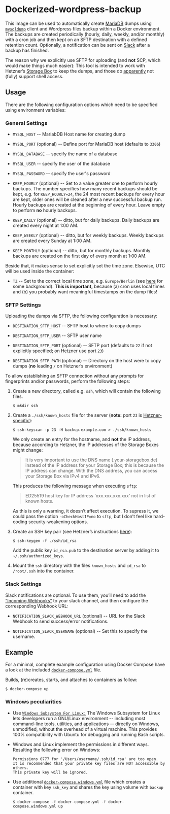 Dockerized-wordpress-backup
===========================
 
This image can be used to automatically create [MariaDB](https://mariadb.org/) dumps using [`mysqldump`](https://mariadb.com/kb/en/library/mysqldump/) client and Wordpress files backup within a Docker environment. The backups are created periodically (hourly, daily, weekly, and/or monthly) with a cron job and then kept on an SFTP destination with a defined retention count. Optionally, a notification can be sent on [Slack](https://slack.com/) after a backup has finished.

The reason why we explicitly use SFTP for uploading (and **not** SCP, which would make things much easier): This tool is intended to work with Hetzner’s [Storage Box](https://www.hetzner.de/storage/storage-box) to keep the dumps, and those do [apparently](https://wiki.hetzner.de/index.php/Storage_Boxes/en) not (fully) support shell access.

Usage
-----

There are the following configuration options which need to be specified using environment variables:

### General Settings

* `MYSQL_HOST` -- MariabDB Host name for creating dump

* `MYSQL_PORT` (optional) -- Define port for MariaDB host (defaults to `3306`)

* `MYSQL_DATABASE` -- specify the name of a database

* `MYSQL_USER` -- specify the user of the database

* `MYSQL_PASSWORD` -- specify the user's password

* `KEEP_HOURLY` (optional) -- Set to a value greater one to perform hourly backups. The number specifies how many recent backups should be kept, e.g. for `KEEP_HOURLY=24`, the 24 most recent backups for every hour are kept, older ones will be cleaned after a new successful backup run. Hourly backups are created at the beginning of every hour. Leave empty to perform **no** hourly backups.

* `KEEP_DAILY` (optional) -- ditto, but for daily backups. Daily backups are created every night at 1:00 AM.

* `KEEP_WEEKLY` (optional) -- ditto, but for weekly backups. Weekly backups are created every Sunday at  1:00 AM.

* `KEEP_MONTHLY` (optional) -- ditto, but for monthly backups. Monthly backups are created on the first day of every month at 1:00 AM.

Beside that, it makes sense to set explicitly set the time zone. Elsewise, UTC will be used inside the container:

* `TZ` -- Set to the correct local time zone, e.g. `Europe/Berlin` (see [here](https://github.com/moby/moby/issues/12084#issuecomment-160177087) for some background). **This is important,** because (a) cron uses local times and (b) you probably want meaningful timestamps on the dump files!

### SFTP Settings

Uploading the dumps via SFTP, the following configuration is necessary:

* `DESTINATION_SFTP_HOST` -- SFTP host to where to copy dumps

* `DESTINATION_SFTP_USER` -- SFTP user name

* `DESTINATION_SFTP_PORT` (optional) -- SFTP port (defaults to `22` if not explicitly specified; on Hetzner use port `23`)

* `DESTINATION_SFTP_PATH` (optional) -- Directory on the host were to copy dumps (**no** leading `/` on Hetzner’s environment)


To allow establishing an SFTP connection without any prompts for fingerprints and/or passwords, perform the following steps:

1. Create a new directory, called e.g. `ssh`, which will contain the following files.

    ```
    $ mkdir ssh
    ```

2. Create a `./ssh/known_hosts` file for the server (**note:** port `23` is [Hetzner-specific](https://wiki.hetzner.de/index.php/Backup_Space_SSH_Keys/en#SSH_key_authentification_for_backup_spaces_und_storage_boxes)):

    ```
    $ ssh-keyscan -p 23 -H backup.example.com > ./ssh/known_hosts
    ```

    We only create an entry for the hostname, and **not** the IP address, because according to Hetzner, the IP addresses of the Storage Boxes might change:

    > It is very important to use the DNS name (<username>.your-storagebox.de) instead of the IP address for your Storage Box; this is because the IP address can change. With the DNS address, you can  access your Storage Box via IPv4 and IPv6.

    This produces the following message when executing `sftp`:

    > ED25519 host key for IP address 'xxx.xxx.xxx.xxx' not in list of known hosts.

    As this is only a warning, it doesn’t affect execution. To supress it, we could pass the option `-oCheckHostIP=no` to `sftp`, but I don’t feel like hard-coding security-weakening options.

3. Create an SSH key pair (see Hetzner’s instructions [here](https://wiki.hetzner.de/index.php/Backup_Space_SSH_Keys/en)):

    ```
    $ ssh-keygen -f ./ssh/id_rsa
    ```

    Add the public key `id_rsa.pub` to the destination server by adding it to `~/.ssh/authorized_keys`.

4. Mount the `ssh` directory with the files `known_hosts` and `id_rsa` to `/root/.ssh` into the container.

### Slack Settings

Slack notifications are optional. To use them, you’ll need to add the [“Incoming Webhooks”](https://api.slack.com/incoming-webhooks) to your slack channel, and then configure the corresponding Webhook URL:

* `NOTIFICATION_SLACK_WEBHOOK_URL` (optional) -- URL for the Slack Webhook to send success/error notifications.

* `NOTIFICATION_SLACK_USERNAME` (optional) -- Set this to specify the username.

Example
-------

For a minimal, complete example configuration using Docker Compose have a look at the included [`docker-compose.yml`](docker-compose.yml) file. 

Builds, (re)creates, starts, and attaches to containers as follow:

```
$ docker-compose up 
```

### Windows peculiarities

* Use [`Windows Subsystem For Linux:`](https://docs.microsoft.com/en-us/windows/wsl/about) The Windows Subsystem for Linux lets developers run a GNU/Linux environment -- including most command-line tools, utilities, and applications -- directly on Windows, unmodified, without the overhead of a virtual machine. This provides 100% compatibility with Ubuntu for debugging and running Bash scripts.


* Windows and Linux implement the permissions in different ways. Resulting the following error on Windows:

    ```
    Permissions 0777 for '/Users/username/.ssh/id_rsa' are too open.
    It is recommended that your private key files are NOT accessible by others.
    This private key will be ignored.
    ```

* Use additional [`docker-compose.windows.yml`](docker-compose.windows.yml) file which creates a container with key `ssh_key` and shares the key using volume with `backup` container.

    ```
    $ docker-compose -f docker-compose.yml -f docker-compose.windows.yml up
    ```
